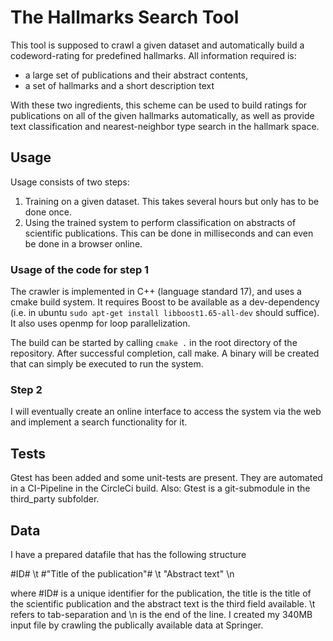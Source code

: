 # The Hallmarks Search Tool

This tool is supposed to crawl a given dataset and automatically build a codeword-rating for predefined hallmarks. All information required is:

- a large set of publications and their abstract contents,
- a set of hallmarks and a short description text

With these two ingredients, this scheme can be used to build ratings for publications on all of the given hallmarks automatically, as well as provide text classification and nearest-neighbor type search in the hallmark space.

## Usage

Usage consists of two steps:

1. Training on a given dataset. This takes several hours but only has to be done once.
2. Using the trained system to perform classification on abstracts of scientific publications. This can be done in milliseconds and can even be done in a browser online.

### Usage of the code for step 1

The crawler is implemented in C++ (language standard 17), and uses a cmake build system.
It requires Boost to be available as a dev-dependency (i.e. in ubuntu `sudo apt-get install libboost1.65-all-dev` should suffice).
It also uses openmp for loop parallelization.

The build can be started by calling `cmake .` in the root directory of the repository. After successful completion, call make. A binary will be created that can simply be executed to run the system.

### Step 2

I will eventually create an online interface to access the system via the web and implement a search functionality for it.

## Tests

Gtest has been added and some unit-tests are present. They are automated in a CI-Pipeline in the CircleCi build.
Also: Gtest is a git-submodule in the third_party subfolder.

## Data

I have a prepared datafile that has the following structure

#ID# \t #"Title of the publication"# \t "Abstract text" \n

where #ID# is a unique identifier for the publication, the title is the title of the scientific publication and the abstract text is the third field available. \t refers to tab-separation and \n is the end of the line.
I created my 340MB input file by crawling the publically available data at Springer.
